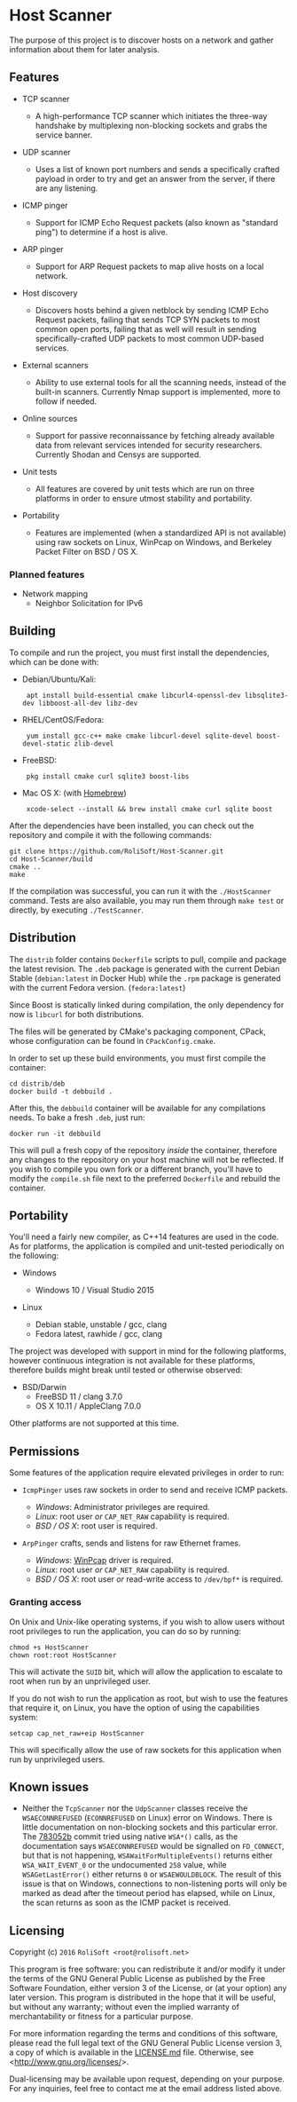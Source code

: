 # Host Scanner

The purpose of this project is to discover hosts on a network and gather information about them for later analysis.

## Features

* TCP scanner
  * A high-performance TCP scanner which initiates the three-way handshake by multiplexing non-blocking sockets and grabs the service banner.

* UDP scanner
  * Uses a list of known port numbers and sends a specifically crafted payload in order to try and get an answer from the server, if there are any listening.

* ICMP pinger
  * Support for ICMP Echo Request packets (also known as "standard ping") to determine if a host is alive.

* ARP pinger
  * Support for ARP Request packets to map alive hosts on a local network.

* Host discovery
  * Discovers hosts behind a given netblock by sending ICMP Echo Request packets, failing that sends TCP SYN packets to most common open ports, failing that as well will result in sending specifically-crafted UDP packets to most common UDP-based services.

* External scanners
  * Ability to use external tools for all the scanning needs, instead of the built-in scanners. Currently Nmap support is implemented, more to follow if needed.

* Online sources
  * Support for passive reconnaissance by fetching already available data from relevant services intended for security researchers. Currently Shodan and Censys are supported.

* Unit tests
  * All features are covered by unit tests which are run on three platforms in order to ensure utmost stability and portability.

* Portability
  * Features are implemented (when a standardized API is not available) using raw sockets on Linux, WinPcap on Windows, and Berkeley Packet Filter on BSD / OS X.

### Planned features

* Network mapping
  * Neighbor Solicitation for IPv6

## Building

To compile and run the project, you must first install the dependencies, which can be done with:

 * Debian/Ubuntu/Kali:
 
        apt install build-essential cmake libcurl4-openssl-dev libsqlite3-dev libboost-all-dev libz-dev

 * RHEL/CentOS/Fedora:

        yum install gcc-c++ make cmake libcurl-devel sqlite-devel boost-devel-static zlib-devel

 * FreeBSD:

        pkg install cmake curl sqlite3 boost-libs

 * Mac OS X: (with [Homebrew](http://brew.sh/))

        xcode-select --install && brew install cmake curl sqlite boost

After the dependencies have been installed, you can check out the repository and compile it with the following commands:

    git clone https://github.com/RoliSoft/Host-Scanner.git
    cd Host-Scanner/build
    cmake ..
    make

If the compilation was successful, you can run it with the `./HostScanner` command. Tests are also available, you may run them through `make test` or directly, by executing `./TestScanner`.

## Distribution

The `distrib` folder contains `Dockerfile` scripts to pull, compile and package the latest revision. The `.deb` package is generated with the current Debian Stable (`debian:latest` in Docker Hub) while the `.rpm` package is generated with the current Fedora version. (`fedora:latest`)

Since Boost is statically linked during compilation, the only dependency for now is `libcurl` for both distributions.

The files will be generated by CMake's packaging component, CPack, whose configuration can be found in `CPackConfig.cmake`.

In order to set up these build environments, you must first compile the container:

    cd distrib/deb
    docker build -t debbuild .

After this, the `debbuild` container will be available for any compilations needs. To bake a fresh `.deb`, just run:

    docker run -it debbuild

This will pull a fresh copy of the repository _inside_ the container, therefore any changes to the repository on your host machine will not be reflected. If you wish to compile you own fork or a different branch, you'll have to modify the `compile.sh` file next to the preferred `Dockerfile` and rebuild the container.

## Portability

You'll need a fairly new compiler, as C++14 features are used in the code. As for platforms, the application is compiled and unit-tested periodically on the following:

 * Windows
   * Windows 10 / Visual Studio 2015

 * Linux
   * Debian stable, unstable / gcc, clang
   * Fedora latest, rawhide / gcc, clang

The project was developed with support in mind for the following platforms, however continuous integration is not available for these platforms, therefore builds might break until tested or otherwise observed:

 * BSD/Darwin
   * FreeBSD 11 / clang 3.7.0
   * OS X 10.11 / AppleClang 7.0.0

Other platforms are not supported at this time.

## Permissions

Some features of the application require elevated privileges in order to run:

* `IcmpPinger` uses raw sockets in order to send and receive ICMP packets.
  * *Windows*: Administrator privileges are required.
  * *Linux*: root user _or_ `CAP_NET_RAW` capability is required.
  * *BSD / OS X*: root user is required.

* `ArpPinger` crafts, sends and listens for raw Ethernet frames.
  * *Windows*: [WinPcap](http://www.winpcap.org/install/default.htm) driver is required.
  * *Linux*: root user _or_ `CAP_NET_RAW` capability is required.
  * *BSD / OS X*: root user _or_ read-write access to `/dev/bpf*` is required.

### Granting access

On Unix and Unix-like operating systems, if you wish to allow users without root privileges to run the application, you can do so by running:

    chmod +s HostScanner
    chown root:root HostScanner

This will activate the `SUID` bit, which will allow the application to escalate to root when run by an unprivileged user.

If you do not wish to run the application as root, but wish to use the features that require it, on Linux, you have the option of using the capabilities system:

    setcap cap_net_raw+eip HostScanner

This will specifically allow the use of raw sockets for this application when run by unprivileged users.

## Known issues

* Neither the `TcpScanner` nor the `UdpScanner` classes receive the `WSAECONNREFUSED` (`ECONNREFUSED` on Linux) error on Windows. There is little documentation on non-blocking sockets and this particular error. The [783052b](https://github.com/RoliSoft/Host-Scanner/commit/783052b49d39c3f2833e93c9bc183088eaec8797) commit tried using native `WSA*()` calls, as the documentation says `WSAECONNREFUSED` would be signalled on `FD_CONNECT`, but that is not happening, `WSAWaitForMultipleEvents()` returns either `WSA_WAIT_EVENT_0` or the undocumented `258` value, while `WSAGetLastError()` either returns `0` or `WSAEWOULDBLOCK`. The result of this issue is that on Windows, connections to non-listening ports will only be marked as dead after the timeout period has elapsed, while on Linux, the scan returns as soon as the ICMP packet is received.

## Licensing

Copyright (c) `2016` `RoliSoft <root@rolisoft.net>`

This program is free software: you can redistribute it and/or modify it under the terms of the GNU General Public License as published by the Free Software Foundation, either version 3 of the License, or (at your option) any later version. This program is distributed in the hope that it will be useful, but without any warranty; without even the implied warranty of merchantability or fitness for a particular purpose.

For more information regarding the terms and conditions of this software, please read the full legal text of the GNU General Public License version 3, a copy of which is available in the [LICENSE.md](LICENSE.md) file. Otherwise, see &lt;<http://www.gnu.org/licenses/>&gt;.

Dual-licensing may be available upon request, depending on your purpose. For any inquiries, feel free to contact me at the email address listed above.